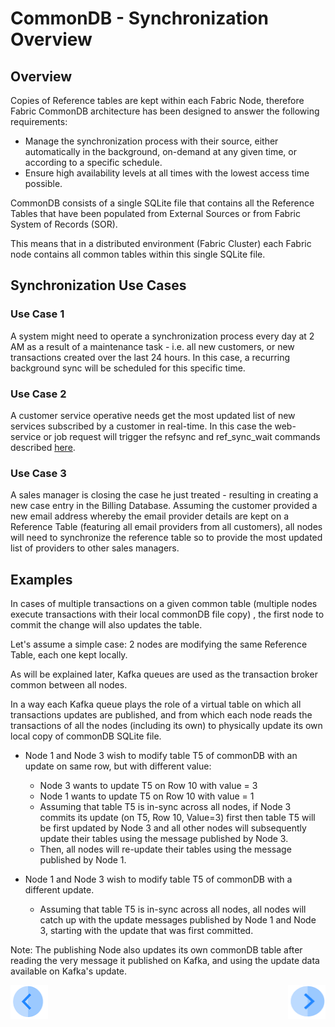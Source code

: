 # CommonDB - Synchronization Overview


## Overview
Copies of Reference tables are kept within each Fabric Node, therefore Fabric CommonDB architecture has been designed to answer the following requirements:

- Manage the synchronization process with their source, either automatically in the background, on-demand at any given time, or according to a specific schedule.
- Ensure high availability levels at all times with the lowest access time possible.

CommonDB consists of a single SQLite file that contains all the Reference Tables that have been populated from External Sources or from Fabric System of Records (SOR).

This means that in a distributed environment (Fabric Cluster) each Fabric node contains all common tables within this single SQLite file. 



## Synchronization Use Cases

### Use Case 1 
A system might need to operate a synchronization process every day at 2 AM as a result of a maintenance task - i.e. all new customers, or new transactions created over the last 24 hours. In this case, a recurring background sync will be scheduled for this specific time.

### Use Case 2
A customer service operative needs get the most updated list of new services subscribed by a customer in real-time. In this case the web-service or job request will trigger the  refsync and ref_sync_wait commands described [here](/articles/22_reference(commonDB)_tables/03_fabric_commonDB_runtime.md#ref_sync-lu_namelu-name-tablesall-or-table-1table-2etc-forcetruefalse).

### Use Case 3
A sales manager is closing the case he just treated - resulting in creating a new case entry in the Billing Database. 
Assuming the customer provided a new email address whereby the email provider details are kept on a Reference Table (featuring all email providers from all customers), all nodes will need to synchronize the reference table so to provide the most updated list of providers to other sales managers.  


## Examples

In cases of multiple transactions on a given common table (multiple nodes execute transactions with their local commonDB file copy) , the first node to commit the change will also updates the table.

Let's assume a simple case: 2 nodes are modifying the same Reference Table, each one kept locally. 

As will be explained later, Kafka queues are used as the transaction broker common between all nodes. 

In a way each Kafka queue plays the role of a virtual table on which all transactions updates are published, and from which each node reads the transactions of all the nodes (including its own) to physically update its own local copy of commonDB SQLite file.  


- Node 1 and Node 3 wish to modify table T5 of commonDB with an update on same row, but with different value:

  - Node 3 wants to update T5 on Row 10 with value = 3
  - Node 1 wants to update T5 on Row 10 with value = 1
  - Assuming that table T5 is in-sync across all nodes, if Node 3 commits its update (on T5, Row 10, Value=3) first then table T5 will be first updated by Node 3 and all other nodes will subsequently update their tables using the message published by Node 3. 
  - Then, all nodes will re-update their tables using the message published by Node 1.

- Node 1 and Node 3 wish to modify table T5 of commonDB with a different update.
  - Assuming that table T5 is in-sync across all nodes, all nodes will catch up with the update messages published by Node 1 and Node 3, starting with the update that was first committed.


Note: The publishing Node also updates its own commonDB table after reading the very message it published on Kafka, and using the update data available on Kafka's update.

  
  


[<img align="left" width="60" height="54" src="/articles/images/Previous.png">](/articles/22_reference%28commonDB%29_tables/03_fabric_commonDB_runtime.md)

[<img align="right" width="60" height="54" src="/articles/images/Next.png">](/articles/22_reference%28commonDB%29_tables/05_commonDB_sync_modes_and_flow.md)


